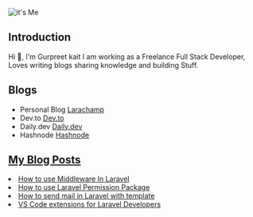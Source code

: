 ![it's Me](https://larachamp.com/wp-content/uploads/2022/08/laravel-middleware-1.png)
<h2>Introduction</h2> 
Hi 👋, I'm Gurpreet kait
I am working as a Freelance Full Stack Developer, Loves writing blogs sharing knowledge and building Stuff.
<h2>Blogs</h2>
<ul>
<li> Personal Blog <a href="https://larachamp.com/">Larachamp</a></li>
<li> Dev.to <a href="https://dev.to/gurpreetkaitcode"> Dev.to </a> </li>
<li> Daily.dev <a href="https://app.daily.dev/gurpreetkait"> Daily.dev</a> </li>
<li> Hashnode <a href="https://gurpreetkait869.hashnode.dev/"> Hashnode </li>
</ul>
</ul>
<h2>My Blog Posts </h2> 
<li> <a href="https://larachamp.com/how-to-use-middleware-in-laravel/"> How to use Middleware In Laravel</a></li>
<li> <a href="https://larachamp.com/how-to-use-laravel-permission-package/"> How to use Laravel Permission Package</a> </li>
<li> <a href="https://larachamp.com/how-to-send-mail-in-laravel-with-template/"> How to send mail in Laravel with template</a> </li>
<li> <a href="https://larachamp.com/vs-code-extensions-for-laravel-developers/"> VS Code extensions for Laravel Developers</li>
</ul>
